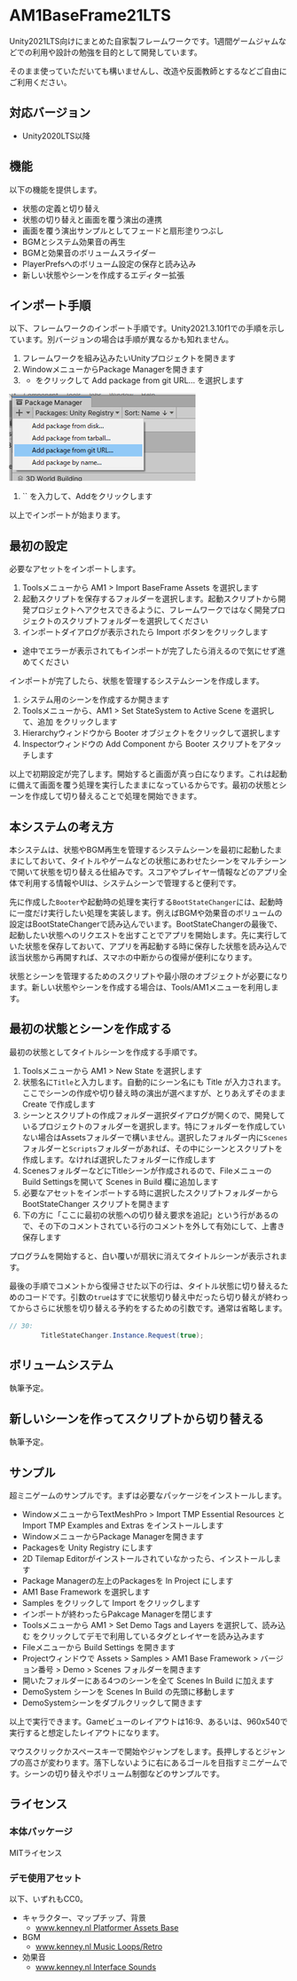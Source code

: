 # AM1BaseFrame21LTS
Unity2021LTS向けにまとめた自家製フレームワークです。1週間ゲームジャムなどでの利用や設計の勉強を目的として開発しています。

そのまま使っていただいても構いませんし、改造や反面教師とするなどご自由にご利用ください。

## 対応バージョン
- Unity2020LTS以降

## 機能
以下の機能を提供します。

- 状態の定義と切り替え
- 状態の切り替えと画面を覆う演出の連携
- 画面を覆う演出サンプルとしてフェードと扇形塗りつぶし
- BGMとシステム効果音の再生
- BGMと効果音のボリュームスライダー
- PlayerPrefsへのボリューム設定の保存と読み込み
- 新しい状態やシーンを作成するエディター拡張

## インポート手順
以下、フレームワークのインポート手順です。Unity2021.3.10f1での手順を示しています。別バージョンの場合は手順が異なるかも知れません。

1. フレームワークを組み込みたいUnityプロジェクトを開きます
1. WindowメニューからPackage Managerを開きます
1. + をクリックして Add package from git URL... を選択します

![Add package from git URL...](./Documents/Images/readme00.png)

1. `` を入力して、Addをクリックします

以上でインポートが始まります。

## 最初の設定
必要なアセットをインポートします。

1. Toolsメニューから AM1 > Import BaseFrame Assets を選択します
1. 起動スクリプトを保存するフォルダーを選択します。起動スクリプトから開発プロジェクトへアクセスできるように、フレームワークではなく開発プロジェクトのスクリプトフォルダーを選択してください
1. インポートダイアログが表示されたら Import ボタンをクリックします
  - 途中でエラーが表示されてもインポートが完了したら消えるので気にせず進めてください

インポートが完了したら、状態を管理するシステムシーンを作成します。

1. システム用のシーンを作成するか開きます
1. Toolsメニューから、AM1 > Set StateSystem to Active Scene を選択して、追加 をクリックします
1. Hierarchyウィンドウから Booter オブジェクトをクリックして選択します
1. Inspectorウィンドウの Add Component から Booter スクリプトをアタッチします

以上で初期設定が完了します。開始すると画面が真っ白になります。これは起動に備えて画面を覆う処理を実行したままになっているからです。最初の状態とシーンを作成して切り替えることで処理を開始できます。

## 本システムの考え方
本システムは、状態やBGM再生を管理するシステムシーンを最初に起動したままにしておいて、タイトルやゲームなどの状態にあわせたシーンをマルチシーンで開いて状態を切り替える仕組みです。スコアやプレイヤー情報などのアプリ全体で利用する情報やUIは、システムシーンで管理すると便利です。

先に作成した`Booter`や起動時の処理を実行する`BootStateChanger`には、起動時に一度だけ実行したい処理を実装します。例えばBGMや効果音のボリュームの設定はBootStateChangerで読み込んでいます。BootStateChangerの最後で、起動したい状態へのリクエストを出すことでアプリを開始します。先に実行していた状態を保存しておいて、アプリを再起動する時に保存した状態を読み込んで該当状態から再開すれば、スマホの中断からの復帰が便利になります。

状態とシーンを管理するためのスクリプトや最小限のオブジェクトが必要になります。新しい状態やシーンを作成する場合は、Tools/AM1メニューを利用します。

## 最初の状態とシーンを作成する
最初の状態としてタイトルシーンを作成する手順です。

1. Toolsメニューから AM1 > New State を選択します
1. 状態名に`Title`と入力します。自動的にシーン名にも Title が入力されます。ここでシーンの作成や切り替え時の演出が選べますが、とりあえずそのまま Create で作成します
1. シーンとスクリプトの作成フォルダー選択ダイアログが開くので、開発しているプロジェクトのフォルダーを選択します。特にフォルダーを作成していない場合はAssetsフォルダーで構いません。選択したフォルダー内に`Scenes`フォルダーと`Scripts`フォルダーがあれば、その中にシーンとスクリプトを作成します。なければ選択したフォルダーに作成します
1. ScenesフォルダーなどにTitleシーンが作成されるので、FileメニューのBuild Settingsを開いて Scenes in Build 欄に追加します
1. 必要なアセットをインポートする時に選択したスクリプトフォルダーから BootStateChanger スクリプトを開きます
1. 下の方に「ここに最初の状態への切り替え要求を追記」という行があるので、その下のコメントされている行のコメントを外して有効にして、上書き保存します

プログラムを開始すると、白い覆いが扇状に消えてタイトルシーンが表示されます。

最後の手順でコメントから復帰させた以下の行は、タイトル状態に切り替えるためのコードです。引数の`true`はすでに状態切り替え中だったら切り替えが終わってからさらに状態を切り替える予約をするための引数です。通常は省略します。

```cs
// 30:
        TitleStateChanger.Instance.Request(true);
```

## ボリュームシステム
執筆予定。

## 新しいシーンを作ってスクリプトから切り替える
執筆予定。


## サンプル
超ミニゲームのサンプルです。まずは必要なパッケージをインストールします。

- WindowメニューからTextMeshPro > Import TMP Essential Resources と Import TMP Examples and Extras をインストールします
- WindowメニューからPackage Managerを開きます
- Packagesを Unity Registry にします
- 2D Tilemap Editorがインストールされていなかったら、インストールします
- Package Managerの左上のPackagesを In Project にします
- AM1 Base Framework を選択します
- Samples をクリックして Import をクリックします
- インポートが終わったらPakcage Managerを閉じます
- Toolsメニューから AM1 > Set Demo Tags and Layers を選択して、読み込む をクリックしてデモで利用しているタグとレイヤーを読み込みます
- Fileメニューから Build Settings を開きます
- Projectウィンドウで Assets > Samples > AM1 Base Framework > バージョン番号 > Demo > Scenes フォルダーを開きます
- 開いたフォルダーにある4つのシーンを全て Scenes In Build に加えます
- DemoSystem シーンを Scenes In Build の先頭に移動します
- DemoSystemシーンをダブルクリックして開きます

以上で実行できます。Gameビューのレイアウトは16:9、あるいは、960x540で実行すると想定したレイアウトになります。

マウスクリックかスペースキーで開始やジャンプをします。長押しするとジャンプの高さが変わります。落下しないように右にあるゴールを目指すミニゲームです。シーンの切り替えやボリューム制御などのサンプルです。

## ライセンス

### 本体パッケージ
MITライセンス

### デモ使用アセット
以下、いずれもCC0。

- キャラクター、マップチップ、背景
  - [www.kenney.nl Platformer Assets Base](www.kenney.nl)
- BGM
  - [www.kenney.nl Music Loops/Retro](www.kenney.nl)
- 効果音
  - [www.kenney.nl Interface Sounds](www.kenney.nl)
